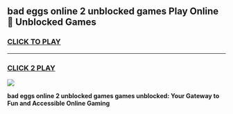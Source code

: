 
## bad eggs online 2 unblocked games Play Online 👋 Unblocked Games
<h3>
<a href="https://premium.freeplayer.one?title=bad_eggs_online_2_unblocked_games&ref=19F">CLICK TO PLAY</a></h3>
<hr>

<h3>
<a href="https://premium.freeplayer.one?title=bad_eggs_online_2_unblocked_games&ref=19F">CLICK 2 PLAY</a>
  
</h3>

<a href="https://premium.freeplayer.one?title=bad_eggs_online_2_unblocked_games&ref=19F"><img src="https://clearcache.store/games.png"></a>


**bad eggs online 2 unblocked games games unblocked: Your Gateway to Fun and Accessible Online Gaming**
